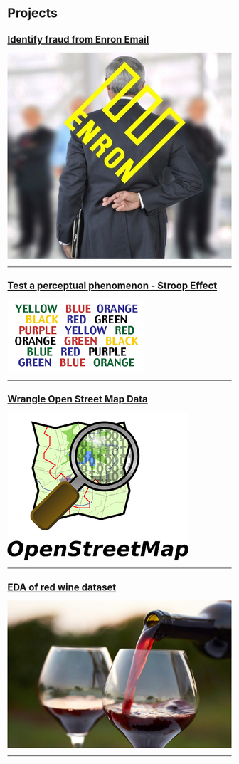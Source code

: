 # Projects

## [Identify fraud from Enron Email](https://nbviewer.jupyter.org/github/jeswingeorge/Enron-Email-Dataset/blob/master/Project_report.ipynb)
<img src="images/Projects/Enron-logo.jpg?raw=true"/>

---

## [Test a perceptual phenomenon - Stroop Effect](/Projects/perceptual_phenomenon_Stroop_Effect)
<img src="images/Projects/stroop/stroop.png?raw=true"/>

---

## [Wrangle Open Street Map Data](/Projects/Wrangle_OpenStreetMap_Data)
<img src="images/Projects/osm_logo.png?raw=true"/>

---

## [EDA of red wine dataset](http://rpubs.com/jeswin_george/explore_red_quality_wines)
<img src="images/Projects/red_wine_quality/red_wine.jpg?raw=true"/>

---
